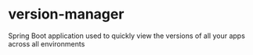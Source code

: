 # version-manager
Spring Boot application used to quickly view the versions of all your apps across all environments
